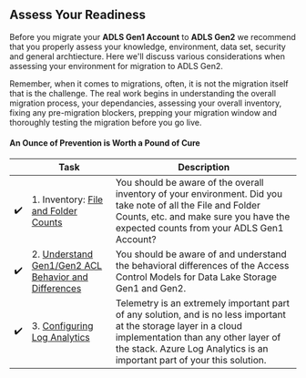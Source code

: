 ﻿## Assess Your Readiness

Before you migrate your **ADLS Gen1 Account** to **ADLS Gen2** we recommend that you properly assess your knowledge, environment, data set, security and general archtiecture.
Here we'll discuss various considerations when assessing your environment for migration to ADLS Gen2. 

Remember, when it comes to migrations, often, it is not the migration itself that is the challenge. The real work begins in understanding the overall migration process, your dependancies, assessing your overall inventory, fixing any pre-migration blockers, prepping your migration window and thoroughly testing the migration before you go live. 

#### An Ounce of Prevention is Worth a Pound of Cure

| 	                             | Task                 |   Description    |
|--------------------------------|------------------------|------------------|
| ✔️ | 1. Inventory: [File and Folder Counts](https://github.com/Azure/adlsgen1togen2migration/tree/main/3-Migrate/Utilities/Ageing%20Analysis) | You should  be aware of the overall inventory of your environment. Did you take note of all the File and Folder Counts, etc. and make sure you have the expected counts from your ADLS Gen1 Account?|
| ✔️ | 2. [Understand Gen1/Gen2 ACL Behavior and Differences](https://github.com/Azure/adlsgen1togen2migration/tree/main/1-Assess/ADLS%20Gen1%20and%20Gen2%20ACL%20Behavior) | You should be aware of and understand the behavioral differences of the Access Control Models for Data Lake Storage Gen1 and Gen2.|
| ✔️ | 3. [Configuring Log Analytics](https://github.com/Azure/adlsgen1togen2migration/blob/main/1-Assess/Telemetry.md) | Telemetry is an extremely important part of any solution, and is no less important at the storage layer in a cloud implementation than any other layer of the stack. Azure Log Analytics is an important part of your this solution.|

